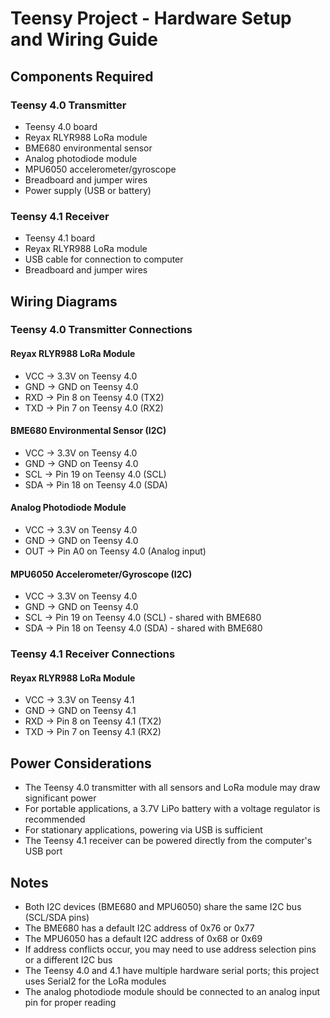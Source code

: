 # Teensy Project - Hardware Setup and Wiring Guide

## Components Required

### Teensy 4.0 Transmitter
- Teensy 4.0 board
- Reyax RLYR988 LoRa module
- BME680 environmental sensor
- Analog photodiode module
- MPU6050 accelerometer/gyroscope
- Breadboard and jumper wires
- Power supply (USB or battery)

### Teensy 4.1 Receiver
- Teensy 4.1 board
- Reyax RLYR988 LoRa module
- USB cable for connection to computer
- Breadboard and jumper wires

## Wiring Diagrams

### Teensy 4.0 Transmitter Connections

#### Reyax RLYR988 LoRa Module
- VCC → 3.3V on Teensy 4.0
- GND → GND on Teensy 4.0
- RXD → Pin 8 on Teensy 4.0 (TX2)
- TXD → Pin 7 on Teensy 4.0 (RX2)

#### BME680 Environmental Sensor (I2C)
- VCC → 3.3V on Teensy 4.0
- GND → GND on Teensy 4.0
- SCL → Pin 19 on Teensy 4.0 (SCL)
- SDA → Pin 18 on Teensy 4.0 (SDA)

#### Analog Photodiode Module
- VCC → 3.3V on Teensy 4.0
- GND → GND on Teensy 4.0
- OUT → Pin A0 on Teensy 4.0 (Analog input)

#### MPU6050 Accelerometer/Gyroscope (I2C)
- VCC → 3.3V on Teensy 4.0
- GND → GND on Teensy 4.0
- SCL → Pin 19 on Teensy 4.0 (SCL) - shared with BME680
- SDA → Pin 18 on Teensy 4.0 (SDA) - shared with BME680

### Teensy 4.1 Receiver Connections

#### Reyax RLYR988 LoRa Module
- VCC → 3.3V on Teensy 4.1
- GND → GND on Teensy 4.1
- RXD → Pin 8 on Teensy 4.1 (TX2)
- TXD → Pin 7 on Teensy 4.1 (RX2)

## Power Considerations
- The Teensy 4.0 transmitter with all sensors and LoRa module may draw significant power
- For portable applications, a 3.7V LiPo battery with a voltage regulator is recommended
- For stationary applications, powering via USB is sufficient
- The Teensy 4.1 receiver can be powered directly from the computer's USB port

## Notes
- Both I2C devices (BME680 and MPU6050) share the same I2C bus (SCL/SDA pins)
- The BME680 has a default I2C address of 0x76 or 0x77
- The MPU6050 has a default I2C address of 0x68 or 0x69
- If address conflicts occur, you may need to use address selection pins or a different I2C bus
- The Teensy 4.0 and 4.1 have multiple hardware serial ports; this project uses Serial2 for the LoRa modules
- The analog photodiode module should be connected to an analog input pin for proper reading
